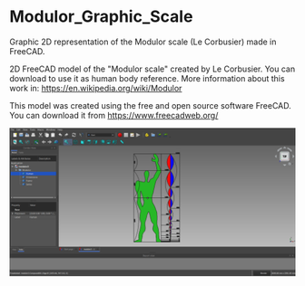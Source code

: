 # Modulor_Graphic_Scale
Graphic 2D representation of the Modulor scale (Le Corbusier) made in FreeCAD.

2D FreeCAD model of the "Modulor scale" created by Le Corbusier. You can download to use it as human body reference.
More information about this work in: https://en.wikipedia.org/wiki/Modulor

This model was created using the free and open source software FreeCAD. You can download it from https://www.freecadweb.org/

![Modulor Scale FreeCAD Model](https://github.com/bitacovir/Modulor_Graphic_Scale/blob/master/Image/freecad_gUwTGd1lmQ.png)
